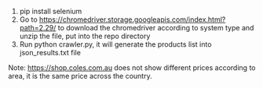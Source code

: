 1. pip install selenium
2. Go to https://chromedriver.storage.googleapis.com/index.html?path=2.29/ to download the chromedriver according to system type and unzip the file, put into the repo directory
3. Run python crawler.py, it will generate the products list into json_results.txt file

Note: https://shop.coles.com.au does not show different prices according to area, it is the same price across the country.